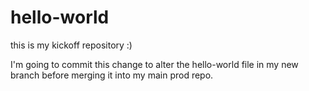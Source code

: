 # hello-world
this is my kickoff repository :)

I'm going to commit this change to alter the hello-world file in my new branch before merging it into my main prod repo.
